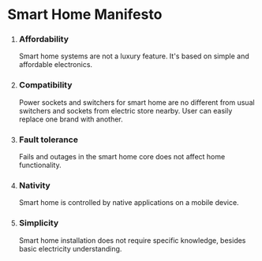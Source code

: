 # Smart Home Manifesto

1. ### Affordability 

    Smart home systems are not a luxury feature. It's based on simple and affordable electronics.

1. ### Compatibility

   Power sockets and switchers for smart home are no different from usual switchers and sockets from electric store nearby.
User can easily replace one brand with another.

1. ### Fault tolerance

   Fails and outages in the smart home core does not affect home functionality.

1. ### Nativity

   Smart home is controlled by native applications on a mobile device.

1. ### Simplicity

   Smart home installation does not require specific knowledge, besides basic electricity understanding.  


